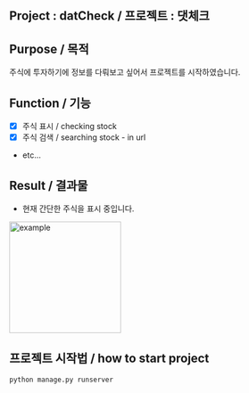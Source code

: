 ## Project : datCheck / 프로젝트 : 댓체크

##  Purpose / 목적
주식에 투자하기에 정보를 다뤄보고 싶어서 프로젝트를 시작하였습니다.
  

## Function / 기능
- [x] 주식 표시 / checking stock
- [x] 주식 검색 / searching stock - in url
- etc...

## Result / 결과물
- 현재 간단한 주식을 표시 중입니다.
<img width="200" alt="example" src="https://user-images.githubusercontent.com/51693390/99922604-c20cb100-2d74-11eb-95eb-7fb20ea77136.png">

## 프로젝트 시작법 / how to start project
``` python manage.py runserver ```
